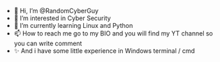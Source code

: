 - 👋 Hi, I’m @RandomCyberGuy
- 👀 I’m interested in Cyber Security
- 🌱 I’m currently learning Linux and Python
- 📫 How to reach me go to my BIO and you will find my YT channel so you can write comment
- ✨ And i have some little experience in Windows terminal / cmd 

